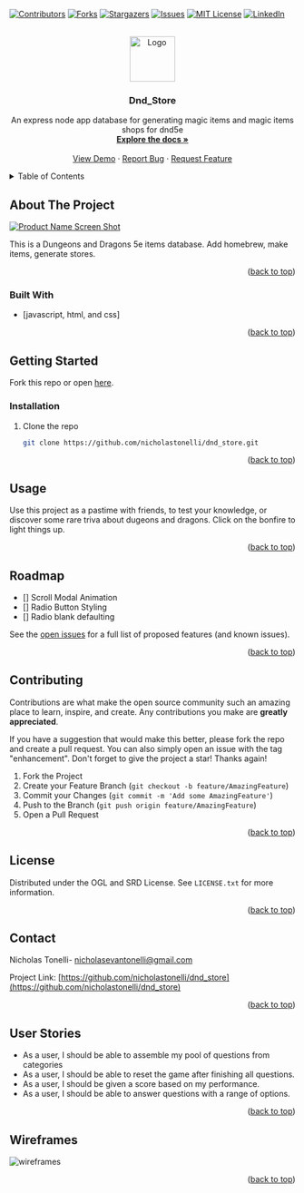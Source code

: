 <div id="top"></div>

[![Contributors][contributors-shield]][contributors-url]
[![Forks][forks-shield]][forks-url]
[![Stargazers][stars-shield]][stars-url]
[![Issues][issues-shield]][issues-url]
[![MIT License][license-shield]][license-url]
[![LinkedIn][linkedin-shield]][linkedin-url]



<!-- PROJECT LOGO -->
<br />
<div align="center">
  <a href="https://github.com/nicholastonelli/dnd_store">
    <img src="images/sand1.png" alt="Logo" width="80" height="80">
  </a>

<h3 align="center">Dnd_Store</h3>

  <p align="center">
   An express node app database for generating magic items and magic items shops for dnd5e
    <br />
    <a href="https://github.com/nicholastonelli/dnd_store"><strong>Explore the docs »</strong></a>
    <br />
    <br />
    <a href="https://github.com/nicholastonelli/dnd_store">View Demo</a>
    ·
    <a href="https://github.com/nicholastonelli/dnd_store/issues">Report Bug</a>
    ·
    <a href="https://github.com/nicholastonelli/dnd_store/issues">Request Feature</a>
  </p>
</div>



<!-- TABLE OF CONTENTS -->
<details>
  <summary>Table of Contents</summary>
  <ol>
    <li>
      <a href="#about-the-project">About The Project</a>
      <ul>
        <li><a href="#built-with">Built With</a></li>
      </ul>
    </li>
    <li>
      <a href="#getting-started">Getting Started</a>
      <ul>
        <li><a href="#prerequisites">Prerequisites</a></li>
        <li><a href="#installation">Installation</a></li>
      </ul>
    </li>
    <li><a href="#usage">Usage</a></li>
    <li><a href="#roadmap">Roadmap</a></li>
    <li><a href="#contributing">Contributing</a></li>
    <li><a href="#license">License</a></li>
    <li><a href="#contact">Contact</a></li>
    <li><a href="#userstories">User Stories</a></li>
  </ol>
</details>



<!-- ABOUT THE PROJECT -->
## About The Project

[![Product Name Screen Shot][product-screenshot]](https://example.com)

This is a Dungeons and Dragons 5e items database. Add homebrew, make items, generate stores.
<p align="right">(<a href="#top">back to top</a>)</p>


### Built With

* [javascript, html, and css]

<p align="right">(<a href="#top">back to top</a>)</p>



<!-- GETTING STARTED -->
## Getting Started

Fork this repo or open <a href='https://nicholastonelli.github.io/dnd_store/'>here</a>.


### Installation


1. Clone the repo
   ```sh
   git clone https://github.com/nicholastonelli/dnd_store.git
   ```

<p align="right">(<a href="#top">back to top</a>)</p>



<!-- USAGE EXAMPLES -->
## Usage

Use this project as a pastime with friends, to test your knowledge, or discover some rare triva about dugeons and dragons. Click on the bonfire to light things up.


<p align="right">(<a href="#top">back to top</a>)</p>



<!-- ROADMAP -->
## Roadmap

- [] Scroll Modal Animation
- [] Radio Button Styling
- [] Radio blank defaulting

See the [open issues](https://github.com/nicholastonelli/dnd_store/issues) for a full list of proposed features (and known issues).

<p align="right">(<a href="#top">back to top</a>)</p>



<!-- CONTRIBUTING -->
## Contributing

Contributions are what make the open source community such an amazing place to learn, inspire, and create. Any contributions you make are **greatly appreciated**.

If you have a suggestion that would make this better, please fork the repo and create a pull request. You can also simply open an issue with the tag "enhancement".
Don't forget to give the project a star! Thanks again!

1. Fork the Project
2. Create your Feature Branch (`git checkout -b feature/AmazingFeature`)
3. Commit your Changes (`git commit -m 'Add some AmazingFeature'`)
4. Push to the Branch (`git push origin feature/AmazingFeature`)
5. Open a Pull Request

<p align="right">(<a href="#top">back to top</a>)</p>



<!-- LICENSE -->
## License

Distributed under the OGL and SRD License. See `LICENSE.txt` for more information.

<p align="right">(<a href="#top">back to top</a>)</p>



<!-- CONTACT -->
## Contact

Nicholas Tonelli- nicholasevantonelli@gmail.com

Project Link: [https://github.com/nicholastonelli/dnd_store](https://github.com/nicholastonelli/dnd_store)

<p align="right">(<a href="#top">back to top</a>)</p>

<!-- USER STORIES -->
## User Stories

* As a user, I should be able to assemble my pool of questions from categories
* As a user, I should be able to reset the game after finishing all questions.
* As a user, I should be given a score based on my performance.
* As a user, I should be able to answer questions with a range of options. 

<p align="right">(<a href="#top">back to top</a>)</p>

<!-- WIREFRAMES -->
## Wireframes

<img src="images/wireframes.jpeg" alt="wireframes">

<p align="right">(<a href="#top">back to top</a>)</p>


<!-- MARKDOWN LINKS & IMAGES -->
<!-- https://www.markdownguide.org/basic-syntax/#reference-style-links -->
[contributors-shield]: https://img.shields.io/github/contributors/nicholastonelli/dnd_store.svg?style=for-the-badge
[contributors-url]: https://github.com/nicholastonelli/dnd_store/graphs/contributors
[forks-shield]: https://img.shields.io/github/forks/nicholastonelli/dnd_store.svg?style=for-the-badge
[forks-url]: https://github.com/nicholastonelli/dnd_store/network/members
[stars-shield]: https://img.shields.io/github/stars/nicholastonelli/dnd_store.svg?style=for-the-badge
[stars-url]: https://github.com/nicholastonelli/dnd_store/stargazers
[issues-shield]: https://img.shields.io/github/issues/nicholastonelli/dnd_store.svg?style=for-the-badge
[issues-url]: https://github.com/gnicholastonelli/dnd_store/issues
[license-shield]: https://img.shields.io/github/license/nicholastonelli/dnd_store.svg?style=for-the-badge
[license-url]: https://github.com/nicholastonelli/dnd_store/blob/master/LICENSE.txt
[linkedin-shield]: https://img.shields.io/badge/-LinkedIn-black.svg?style=for-the-badge&logo=linkedin&colorB=555
[linkedin-url]: https://linkedin.com/in/nicholas-tonelli-9b9000226/
[product-screenshot]: images/screenshot.png

